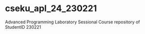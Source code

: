 # cseku_apl_24_230221
Advanced Programming Laboratory Sessional Course repository of StudentID 230221
